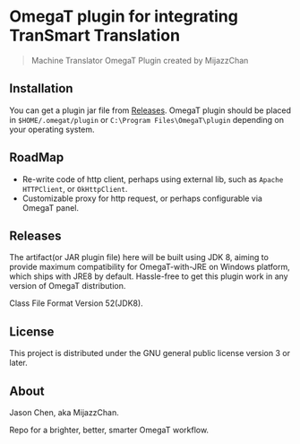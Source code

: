 # OmegaT plugin for integrating TranSmart Translation
> Machine Translator OmegaT Plugin created by MijazzChan

## Installation

You can get a plugin jar file from [Releases](https://github.com/MijazzChan/transmart-machine-translator-omegat-plugin/releases).
OmegaT plugin should be placed in `$HOME/.omegat/plugin` or `C:\Program Files\OmegaT\plugin`
depending on your operating system.

## RoadMap

+ Re-write code of http client, perhaps using external lib, such as `Apache HTTPClient`, or `OkHttpClient`.
+ Customizable proxy for http request, or perhaps configurable via OmegaT panel.

## Releases

The artifact(or JAR plugin file) here will be built using JDK 8, aiming to provide maximum compatibility for OmegaT-with-JRE on Windows platform, which ships with JRE8 by default.
Hassle-free to get this plugin work in any version of OmegaT distribution.

Class File Format Version 52(JDK8).

## License

This project is distributed under the GNU general public license version 3 or later.

## About

Jason Chen, aka MijazzChan.

Repo for a brighter, better, smarter OmegaT workflow.